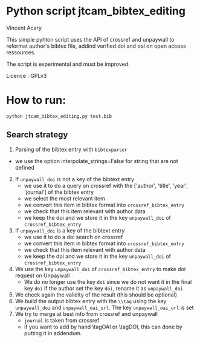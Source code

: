 # Python script jtcam_bibtex_editing

Vincent Acary

This simple pyhton script uses the API of crossref and unpaywall to reformat author's bibtex file, addind verified doi and oai on open access ressources.

The script is experimental and must be improved.

Licence :  GPLv3

# How to run:

```shell
python jtcam_bibtex_editing.py test.bib
```


## Search strategy

1. Parsing of the bibtex entry with `bibtexparser`
  - we use the option interpolate_strings=False for string that are not defined  
2. If `unpaywall_doi` is not a key of the bibtext entry
    - we use it to do a query on crossref with the ['author', 'title', 'year', 'journal'] of the bibtex entry
	- we select the most relevant item
	- we convert this item in bibtex format into  `crossref_bibtex_entry`
	- we check that this item relevant with author data
	- we keep the doi and we store it in the key `unpaywall_doi` of `crossref_bibtex_entry`
3. If `unpaywall_doi` is a key of the bibtext entry
	- we use it to do a doi search on crossref 
	- we convert this item in bibtex format into  `crossref_bibtex_entry`
	- we check that this item relevant with author data
	- we keep the doi and we store it in the key `unpaywall_doi` of `crossref_bibtex_entry`
4. We use the key  `unpaywall_doi` of `crossref_bibtex_entry` to make doi request on Unpaywall
   -   We do no longer  use the key `doi` since we do not want it in the final key `doi`
	   if the author set the key `doi`, rename it as `unpaywall_doi`
5. We check again the validity of the result (this should be optional)
6. We build the output bibtex entry with the `\\tag` using the key `unpaywall_doi` and `unpaywall_oai_url`. The key `unpaywall_oai_url` is set
7. We try to merge at best info from crossref and unpaywall
   - `journal` is taken from crossref
   - if you want to add by hand \tagOAI or \tagDOI, this can done by putting it in addendum.
